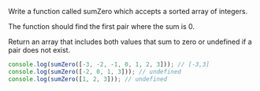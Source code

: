 Write a function called sumZero which accepts a sorted array of integers.

The function should find the first pair where the sum is 0.

Return an array that includes both values that sum to zero or undefined if a pair does not exist.

```js
console.log(sumZero([-3, -2, -1, 0, 1, 2, 3])); // [-3,3]
console.log(sumZero([-2, 0, 1, 3])); // undefined
console.log(sumZero([1, 2, 3])); // undefined
```
